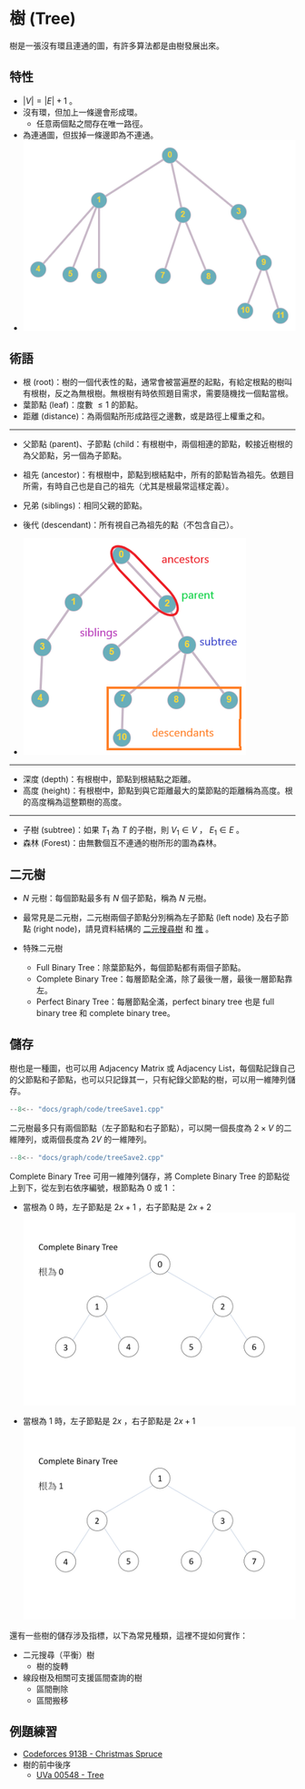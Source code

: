 # 樹 (Tree)

樹是一張沒有環且連通的圖，有許多算法都是由樹發展出來。

## 特性

-  $|V|=|E|+1$ 。
-   沒有環，但加上一條邊會形成環。
    - 任意兩個點之間存在唯一路徑。
- 為連通圖，但拔掉一條邊即為不連通。
- ![](images/tree.png)

## 術語

- 根 (root)：樹的一個代表性的點，通常會被當遍歷的起點，有給定根點的樹叫 有根樹，反之為無根樹。無根樹有時依照題目需求，需要隨機找一個點當根。
- 葉節點 (leaf)：度數 $\leq 1$ 的節點。
- 距離 (distance)：為兩個點所形成路徑之邊數，或是路徑上權重之和。

* * *

- 父節點 (parent)、子節點 (child：有根樹中，兩個相連的節點，較接近樹根的為父節點，另一個為子節點。

- 祖先 (ancestor)：有根樹中，節點到根結點中，所有的節點皆為祖先。依題目所需，有時自己也是自己的祖先（尤其是根最常這樣定義）。

- 兄弟 (siblings)：相同父親的節點。

- 後代 (descendant)：所有視自己為祖先的點（不包含自己）。

- ![](images/treeRelations.png)

* * *

- 深度 (depth)：有根樹中，節點到根結點之距離。
- 高度 (height)：有根樹中，節點到與它距離最大的葉節點的距離稱為高度。根的高度稱為這整顆樹的高度。

* * *

- 子樹 (subtree)：如果 $T_1$ 為 $T$ 的子樹，則 $V_1\in V$ ， $E_1\in E$ 。
- 森林 (Forest)：由無數個互不連通的樹所形的圖為森林。

## 二元樹

-  $N$ 元樹：每個節點最多有 $N$ 個子節點，稱為 $N$ 元樹。

- 最常見是二元樹，二元樹兩個子節點分別稱為左子節點 (left node) 及右子節點 (right node)，請見資料結構的 [二元搜尋樹](/dataStructure/bst) 和 [推](/dataStructure/heap) 。

-   特殊二元樹
    - Full Binary Tree：除葉節點外，每個節點都有兩個子節點。
    - Complete Binary Tree：每層節點全滿，除了最後一層，最後一層節點靠左。
    - Perfect Binary Tree：每層節點全滿，perfect binary tree 也是 full binary tree 和 complete binary tree。

## 儲存

樹也是一種圖，也可以用 Adjacency Matrix 或 Adjacency List，每個點記錄自己的父節點和子節點，也可以只記錄其一，只有紀錄父節點的樹，可以用一維陣列儲存。

```cpp
--8<-- "docs/graph/code/treeSave1.cpp"
```

二元樹最多只有兩個節點（左子節點和右子節點），可以開一個長度為 $2\times V$ 的二維陣列，或兩個長度為 $2V$ 的一維陣列。

```cpp
--8<-- "docs/graph/code/treeSave2.cpp"
```

Complete Binary Tree 可用一維陣列儲存，將 Complete Binary Tree 的節點從上到下，從左到右依序編號，根節點為 $0$ 或 $1$ ：

- 當根為 $0$ 時，左子節點是 $2x+1$ ，右子節點是 $2x+2$ ![](images/tree_array_1.jpg)

- 當根為 $1$ 時，左子節點是 $2x$ ，右子節點是 $2x+1$ ![](images/tree_array_2.jpg)

還有一些樹的儲存涉及指標，以下為常見種類，這裡不提如何實作：

-   二元搜尋（平衡）樹
    - 樹的旋轉
-   線段樹及相關可支援區間查詢的樹
    - 區間刪除
    - 區間搬移

## 例題練習

-  [Codeforces 913B - Christmas Spruce](https://codeforces.com/problemset/problem/913/B) 
-   樹的前中後序
    -  [UVa 00548 - Tree](http://uva.onlinejudge.org/external/5/548.pdf) 
